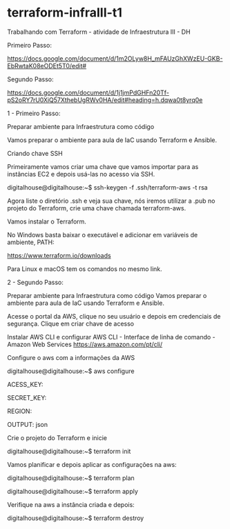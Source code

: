 # terraform-infraIII-t1

Trabalhando com Terraform - atividade de Infraestrutura III - DH

Primeiro Passo:

https://docs.google.com/document/d/1m2OLyw8H_mFAUzGhXWzEU-GKB-EbRwtaK08eODEt5T0/edit#

Segundo Passo:

https://docs.google.com/document/d/1j1jmPdGHFn20Tf-pS2oRY7rU0XiQ57XthebUgRWv0HA/edit#heading=h.dqwa0t8yrq0e

1 - Primeiro Passo:

Preparar ambiente para Infraestrutura como código

Vamos preparar o ambiente para aula de IaC usando Terraform e Ansible. 

Criando chave SSH

Primeiramente vamos criar uma chave que vamos importar para as instâncias EC2 e depois usá-las no acesso via SSH.

digitalhouse@digitalhouse:~$ ssh-keygen -f .ssh/terraform-aws -t rsa

Agora liste o diretório .ssh e veja sua chave, nós iremos utilizar a .pub no projeto do Terraform, crie uma chave chamada terraform-aws.

Vamos instalar o Terraform.

No Windows basta baixar o executável e adicionar em variáveis de ambiente, PATH:

https://www.terraform.io/downloads

Para Linux e macOS tem os comandos no mesmo link.


2 - Segundo Passo:

Preparar ambiente para Infraestrutura como código
Vamos preparar o ambiente para aula de IaC usando Terraform e Ansible. 

Acesse o portal da AWS, clique no seu usuário e depois em credenciais de segurança.
Clique em criar chave de acesso

Instalar AWS CLI e configurar AWS CLI - Interface de linha de comando - Amazon Web Services
https://aws.amazon.com/pt/cli/

Configure o aws com a informações da AWS

digitalhouse@digitalhouse:~$ aws configure

ACESS_KEY:

SECRET_KEY:

REGION:

OUTPUT: json



Crie o projeto do Terraform e inicie

digitalhouse@digitalhouse:~$ terraform init


Vamos planificar e depois aplicar as configurações na aws:

digitalhouse@digitalhouse:~$ terraform plan

digitalhouse@digitalhouse:~$ terraform apply


Verifique na aws a instância criada e depois:

digitalhouse@digitalhouse:~$ terraform destroy



